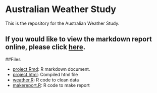Australian Weather Study
========================================================

This is the repository for the Australian Weather Study.

## If you would like to view the markdown report online, please click [here](https://github.com/ZeroStack/weatherdatastudy/blob/master/report.md).

##Files

* [project.Rmd](./report.Rmd): R markdown document.
* [project.html](./report.html): Compiled html file
* [weather.R](./weather.R): R code to clean data
* [makereport.R](./makereport.R): R code to make report

